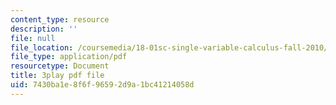 ```yaml
---
content_type: resource
description: ''
file: null
file_location: /coursemedia/18-01sc-single-variable-calculus-fall-2010/7430ba1e8f6f96592d9a1bc41214058d_QEBkT-Pgqos.pdf
file_type: application/pdf
resourcetype: Document
title: 3play pdf file
uid: 7430ba1e-8f6f-9659-2d9a-1bc41214058d
---
```

